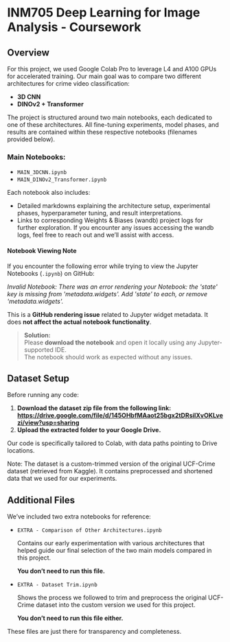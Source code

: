 # INM705 Deep Learning for Image Analysis - Coursework

## Overview
For this project, we used Google Colab Pro to leverage L4 and A100 GPUs for accelerated training. Our main goal was to compare two different architectures for crime video classification:

* **3D CNN**
* **DINOv2 + Transformer**

The project is structured around two main notebooks, each dedicated to one of these architectures. All fine-tuning experiments, model phases, and results are contained within these respective notebooks (filenames provided below).

### Main Notebooks:
* `MAIN_3DCNN.ipynb`
* `MAIN_DINOv2_Transformer.ipynb` 

Each notebook also includes:

* Detailed markdowns explaining the architecture setup, experimental phases, hyperparameter tuning, and result interpretations.
* Links to corresponding Weights & Biases (wandb) project logs for further exploration. If you encounter any issues accessing the wandb logs, feel free to reach out and we’ll assist with access.

#### Notebook Viewing Note

If you encounter the following error while trying to view the Jupyter Notebooks (`.ipynb`) on GitHub:

*Invalid Notebook: There was an error rendering your Notebook: the 'state' key is missing from 'metadata.widgets'. Add 'state' to each, or remove 'metadata.widgets'.*

This is a **GitHub rendering issue** related to Jupyter widget metadata. It does **not affect the actual notebook functionality**.

> **Solution:**  
Please **download the notebook** and open it locally using any Jupyter-supported IDE.  
The notebook should work as expected without any issues.

## Dataset Setup
Before running any code:
1. **Download the dataset zip file from the following link: https://drive.google.com/file/d/145OHbfMAaot25bgx2tDRsiIXvOKLvezi/view?usp=sharing**
2. **Upload the extracted folder to your Google Drive.**

Our code is specifically tailored to Colab, with data paths pointing to Drive locations.

Note: The dataset is a custom-trimmed version of the original UCF-Crime dataset (retrieved from Kaggle). It contains preprocessed and shortened data that we used for our experiments.

## Additional Files
We’ve included two extra notebooks for reference:
* `EXTRA - Comparison of Other Architectures.ipynb` 

  Contains our early experimentation with various architectures that helped guide our final selection of the two main models compared in this project.

  **You don’t need to run this file.**

* `EXTRA - Dataset Trim.ipynb`

  Shows the process we followed to trim and preprocess the original UCF-Crime dataset into the custom version we used for this project.

  **You don’t need to run this file either.**

These files are just there for transparency and completeness.



